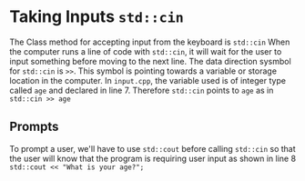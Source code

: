 # Taking Inputs `std::cin`
The Class method for accepting input from the keyboard is `std::cin`
When the computer runs a line of code with `std::cin`, it will wait for the user to input something before moving to the next line. The data direction sysmbol for `std::cin` is `>>`.
This symbol is pointing towards a variable or storage location in the computer. In `input.cpp`, the variable used is of integer type called `age` and declared in line 7. Therefore `std::cin` points to `age` as in `std::cin >> age`

## Prompts
To prompt a user, we'll have to use `std::cout` before calling `std::cin` so that the user will know that the program is requiring user input as shown in line 8 `std::cout << "What is your age?";`


